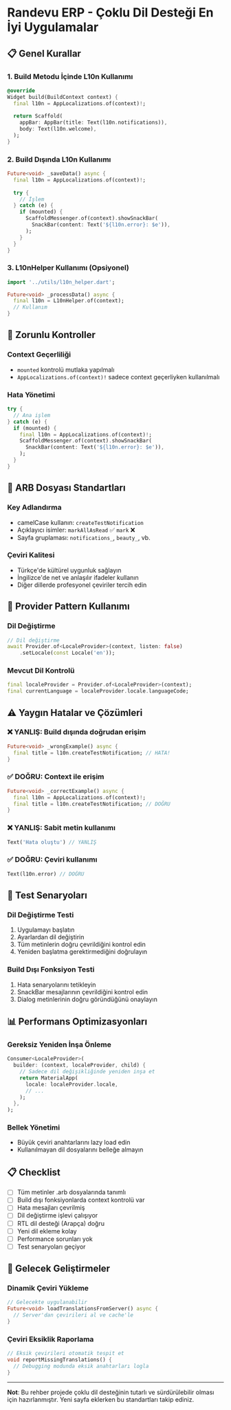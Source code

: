 # Randevu ERP - Çoklu Dil Desteği En İyi Uygulamalar

## 📋 Genel Kurallar

### 1. Build Metodu İçinde L10n Kullanımı
```dart
@override
Widget build(BuildContext context) {
  final l10n = AppLocalizations.of(context)!;
  
  return Scaffold(
    appBar: AppBar(title: Text(l10n.notifications)),
    body: Text(l10n.welcome),
  );
}
```

### 2. Build Dışında L10n Kullanımı
```dart
Future<void> _saveData() async {
  final l10n = AppLocalizations.of(context)!;
  
  try {
    // İşlem
  } catch (e) {
    if (mounted) {
      ScaffoldMessenger.of(context).showSnackBar(
        SnackBar(content: Text('${l10n.error}: $e')),
      );
    }
  }
}
```

### 3. L10nHelper Kullanımı (Opsiyonel)
```dart
import '../utils/l10n_helper.dart';

Future<void> _processData() async {
  final l10n = L10nHelper.of(context);
  // Kullanım
}
```

## 🎯 Zorunlu Kontroller

### Context Geçerliliği
- `mounted` kontrolü mutlaka yapılmalı
- `AppLocalizations.of(context)!` sadece context geçerliyken kullanılmalı

### Hata Yönetimi
```dart
try {
  // Ana işlem
} catch (e) {
  if (mounted) {
    final l10n = AppLocalizations.of(context)!;
    ScaffoldMessenger.of(context).showSnackBar(
      SnackBar(content: Text('${l10n.error}: $e')),
    );
  }
}
```

## 📝 ARB Dosyası Standartları

### Key Adlandırma
- camelCase kullanın: `createTestNotification`
- Açıklayıcı isimler: `markAllAsRead` ✅ `mark` ❌
- Sayfa gruplaması: `notifications_`, `beauty_`, vb.

### Çeviri Kalitesi
- Türkçe'de kültürel uygunluk sağlayın
- İngilizce'de net ve anlaşılır ifadeler kullanın
- Diğer dillerde profesyonel çeviriler tercih edin

## 🔧 Provider Pattern Kullanımı

### Dil Değiştirme
```dart
// Dil değiştirme
await Provider.of<LocaleProvider>(context, listen: false)
    .setLocale(const Locale('en'));
```

### Mevcut Dil Kontrolü
```dart
final localeProvider = Provider.of<LocaleProvider>(context);
final currentLanguage = localeProvider.locale.languageCode;
```

## ⚠️ Yaygın Hatalar ve Çözümleri

### ❌ YANLIŞ: Build dışında doğrudan erişim
```dart
Future<void> _wrongExample() async {
  final title = l10n.createTestNotification; // HATA!
}
```

### ✅ DOĞRU: Context ile erişim
```dart
Future<void> _correctExample() async {
  final l10n = AppLocalizations.of(context)!;
  final title = l10n.createTestNotification; // DOĞRU
}
```

### ❌ YANLIŞ: Sabit metin kullanımı
```dart
Text('Hata oluştu') // YANLIŞ
```

### ✅ DOĞRU: Çeviri kullanımı
```dart
Text(l10n.error) // DOĞRU
```

## 🧪 Test Senaryoları

### Dil Değiştirme Testi
1. Uygulamayı başlatın
2. Ayarlardan dil değiştirin
3. Tüm metinlerin doğru çevrildiğini kontrol edin
4. Yeniden başlatma gerektirmediğini doğrulayın

### Build Dışı Fonksiyon Testi
1. Hata senaryolarını tetikleyin
2. SnackBar mesajlarının çevrildiğini kontrol edin
3. Dialog metinlerinin doğru göründüğünü onaylayın

## 📊 Performans Optimizasyonları

### Gereksiz Yeniden İnşa Önleme
```dart
Consumer<LocaleProvider>(
  builder: (context, localeProvider, child) {
    // Sadece dil değişikliğinde yeniden inşa et
    return MaterialApp(
      locale: localeProvider.locale,
      // ...
    );
  },
);
```

### Bellek Yönetimi
- Büyük çeviri anahtarlarını lazy load edin
- Kullanılmayan dil dosyalarını belleğe almayın

## 📋 Checklist

- [ ] Tüm metinler .arb dosyalarında tanımlı
- [ ] Build dışı fonksiyonlarda context kontrolü var
- [ ] Hata mesajları çevrilmiş
- [ ] Dil değiştirme işlevi çalışıyor
- [ ] RTL dil desteği (Arapça) doğru
- [ ] Yeni dil ekleme kolay
- [ ] Performance sorunları yok
- [ ] Test senaryoları geçiyor

## 🚀 Gelecek Geliştirmeler

### Dinamik Çeviri Yükleme
```dart
// Gelecekte uygulanabilir
Future<void> loadTranslationsFromServer() async {
  // Server'dan çevirileri al ve cache'le
}
```

### Çeviri Eksiklik Raporlama
```dart
// Eksik çevirileri otomatik tespit et
void reportMissingTranslations() {
  // Debugging modunda eksik anahtarları logla
}
```

---

**Not**: Bu rehber projede çoklu dil desteğinin tutarlı ve sürdürülebilir olması için hazırlanmıştır. Yeni sayfa eklerken bu standartları takip ediniz. 